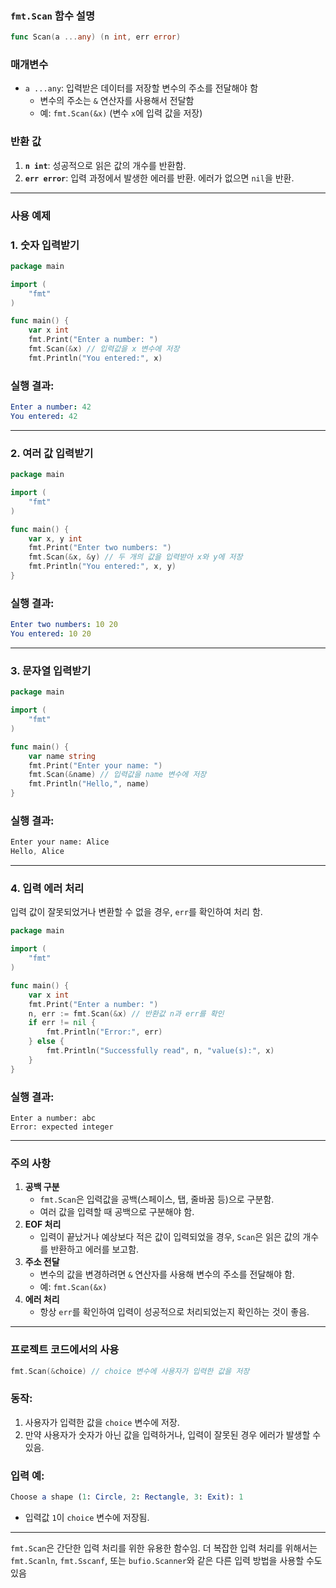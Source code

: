 ### **`fmt.Scan` 함수 설명**

```go
func Scan(a ...any) (n int, err error)
```

### **매개변수**

- `a ...any`: 입력받은 데이터를 저장할 변수의 주소를 전달해야 함
    - 변수의 주소는 `&` 연산자를 사용해서 전달함
    - 예: `fmt.Scan(&x)` (변수 `x`에 입력 값을 저장)

### **반환 값**

1. **`n int`**: 성공적으로 읽은 값의 개수를 반환함.
2. **`err error`**: 입력 과정에서 발생한 에러를 반환. 에러가 없으면 `nil`을 반환.

---

### **사용 예제**

### 1. 숫자 입력받기

```go
package main

import (
	"fmt"
)

func main() {
	var x int
	fmt.Print("Enter a number: ")
	fmt.Scan(&x) // 입력값을 x 변수에 저장
	fmt.Println("You entered:", x)

```

### 실행 결과:

```yaml
Enter a number: 42
You entered: 42
```

---

### 2. 여러 값 입력받기

```go
package main

import (
	"fmt"
)

func main() {
	var x, y int
	fmt.Print("Enter two numbers: ")
	fmt.Scan(&x, &y) // 두 개의 값을 입력받아 x와 y에 저장
	fmt.Println("You entered:", x, y)
}
```

### 실행 결과:

```yaml
Enter two numbers: 10 20
You entered: 10 20
```

---

### 3. 문자열 입력받기

```go
package main

import (
	"fmt"
)

func main() {
	var name string
	fmt.Print("Enter your name: ")
	fmt.Scan(&name) // 입력값을 name 변수에 저장
	fmt.Println("Hello,", name)
}
```

### 실행 결과:

```mathematica
Enter your name: Alice
Hello, Alice
```

---

### 4. 입력 에러 처리

입력 값이 잘못되었거나 변환할 수 없을 경우, `err`를 확인하여 처리 함.

```go
package main

import (
	"fmt"
)

func main() {
	var x int
	fmt.Print("Enter a number: ")
	n, err := fmt.Scan(&x) // 반환값 n과 err를 확인
	if err != nil {
		fmt.Println("Error:", err)
	} else {
		fmt.Println("Successfully read", n, "value(s):", x)
	}
}
```

### 실행 결과:

```vbnet
Enter a number: abc
Error: expected integer
```

---

### **주의 사항**

1. **공백 구분**
    - `fmt.Scan`은 입력값을 공백(스페이스, 탭, 줄바꿈 등)으로 구분함.
    - 여러 값을 입력할 때 공백으로 구분해야 함.
2. **EOF 처리**
    - 입력이 끝났거나 예상보다 적은 값이 입력되었을 경우, `Scan`은 읽은 값의 개수를 반환하고 에러를 보고함.
3. **주소 전달**
    - 변수의 값을 변경하려면 `&` 연산자를 사용해 변수의 주소를 전달해야 함.
    - 예: `fmt.Scan(&x)`
4. **에러 처리**
    - 항상 `err`를 확인하여 입력이 성공적으로 처리되었는지 확인하는 것이 좋음.

---

### **프로젝트 코드에서의 사용**

```go
fmt.Scan(&choice) // choice 변수에 사용자가 입력한 값을 저장
```

### 동작:

1. 사용자가 입력한 값을 `choice` 변수에 저장.
2. 만약 사용자가 숫자가 아닌 값을 입력하거나, 입력이 잘못된 경우 에러가 발생할 수 있음.

### 입력 예:

```mathematica
Choose a shape (1: Circle, 2: Rectangle, 3: Exit): 1
```

- 입력값 `1`이 `choice` 변수에 저장됨.

---

`fmt.Scan`은 간단한 입력 처리를 위한 유용한 함수임. 더 복잡한 입력 처리를 위해서는 `fmt.Scanln`, `fmt.Sscanf`, 또는 `bufio.Scanner`와 같은 다른 입력 방법을 사용할 수도 있음